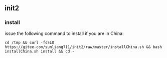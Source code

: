 ## init2

### install
issue the following command to install if you are in China:
```
cd /tmp && curl -fsSLO https://gitee.com/sunliang711/init2/raw/master/installChina.sh && bash installChina.sh install && cd -
```
